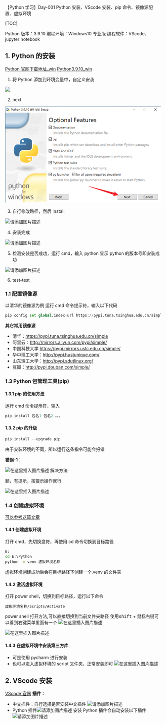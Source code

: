 【Python 学习】Day-001 Python 安装、VScode 安装、pip 命令、镜像源配置、虚拟环境

[TOC]

Python 版本：3.9.10
编程环境：Windows10 专业版
编程软件：VScode、jupyter notebook

## 1. Python 的安装

[Python 官网下载地址\_win](https://www.python.org/downloads/windows/)
[Python3.9.10_win](https://www.python.org/ftp/python/3.9.10/python-3.9.10-amd64.exe)

1. 将 Python 添加到环境变量中，自定义安装
  
  ![](https://github.com/ChenAi140/Python-learning/blob/master/imgs/Day-001/01.png)


2. next
  
  ![请添加图片描述](./imgs/Day-001/02.png)

3. 自行修改路径，然后 install
  
  ![请添加图片描述](https://img-blog.csdnimg.cn/57c6028395e04f37ab94625cf217d318.png#pic_center)

4. 安装完成
  
  ![请添加图片描述](https://img-blog.csdnimg.cn/87bf9d7261b042609d1ea18b8a664e30.png#pic_center)

5. 检测安装是否成功，运行 cmd，输入 python 显示 python 的版本号即安装成功
  
  ![请添加图片描述](https://img-blog.csdnimg.cn/c80ee843794645428833e276e741a383.png#pic_center)

6. test-test

### 1.1 配置镜像源

以清华的镜像源为例
运行 cmd 命令提示符，输入以下代码

```python
pip config set global.index-url https://pypi.tuna.tsinghua.edu.cn/simple
```

**其它常用镜像源**

- 清华：https://pypi.tuna.tsinghua.edu.cn/simple
- 阿里云：http://mirrors.aliyun.com/pypi/simple/
- 中国科技大学 https://pypi.mirrors.ustc.edu.cn/simple/
- 华中理工大学：http://pypi.hustunique.com/
- 山东理工大学：http://pypi.sdutlinux.org/
- 豆瓣：http://pypi.douban.com/simple/

### 1.3 Python 包管理工具(pip)

#### 1.3.1 pip 的使用方法

运行 cmd 命令提示符，输入

```python
pip install 包名1 包名2 。。。
```

#### 1.3.2 pip 的升级

```python
pip install --upgrade pip
```

由于安装环境的不同，所以运行这条指令可能会报错

**错误-1**：

![在这里插入图片描述](https://img-blog.csdnimg.cn/8af9c72bdf5345449967ffd805becd2f.png#pic_center)
解决方法

额，有提示，按提示操作就行

![在这里插入图片描述](https://img-blog.csdnimg.cn/4c9ad1bc04a048ecac0f5373628b54e2.png#pic_center)

### 1.4 创建虚拟环境

[可以参考这篇文章](https://blog.csdn.net/u012585708/article/details/120242166?spm=1001.2014.3001.5506)

#### 1.4.1 创建虚拟环境

打开 cmd，先切换盘符，再使用 cd 命令切换到目标路径

```cmd
E:
cd E:\Python
python -m venv 虚拟环境名称
```

虚拟环境创建成功后会在目标路径下创建一个.venv 的文件夹

#### 1.4.2 激活虚拟环境

打开 power shell，切换到目标路径，运行以下命令

```power shell
虚拟环境名称/Scripts/Activate
```

power shell 打开方法,可以直接切换到当前文件夹路径
使用<kbd>shift</kbd> + <kbd>鼠标右键</kbd>可以看到右键菜单里面有一个
![在这里插入图片描述](https://img-blog.csdnimg.cn/3bc5953fb2c4412caa8d89161ae9924e.png#pic_center)

![在这里插入图片描述](https://img-blog.csdnimg.cn/1f4f05713b4e4f83b0f1d6f0b20e0602.png#pic_center)

#### 1.4.3 在虚拟环境中安装第三方库

- 可是使用 pycharm 进行安装
- 也可以进入虚拟环境的 script 文件夹，正常安装即可
  ![在这里插入图片描述](https://img-blog.csdnimg.cn/6729b278b7124d05abfeca78d6a07cd3.png#pic_center)

## 2. VScode 安装

[VScode 官网](https://code.visualstudio.com/Download)
**插件：**

- 中文插件：自行选择是否安装中文插件
  ![请添加图片描述](https://img-blog.csdnimg.cn/51688183703d47f9a5e36987d149c79b.png#pic_center)
- Python 插件![请添加图片描述](https://img-blog.csdnimg.cn/b840522d340b423597445289d0a99f1d.png#pic_center)
  安装 Python 插件会自动安装以下插件
  ![请添加图片描述](https://img-blog.csdnimg.cn/410cfd040a0c4f3aa99c54f728b81c6f.png#pic_center)
